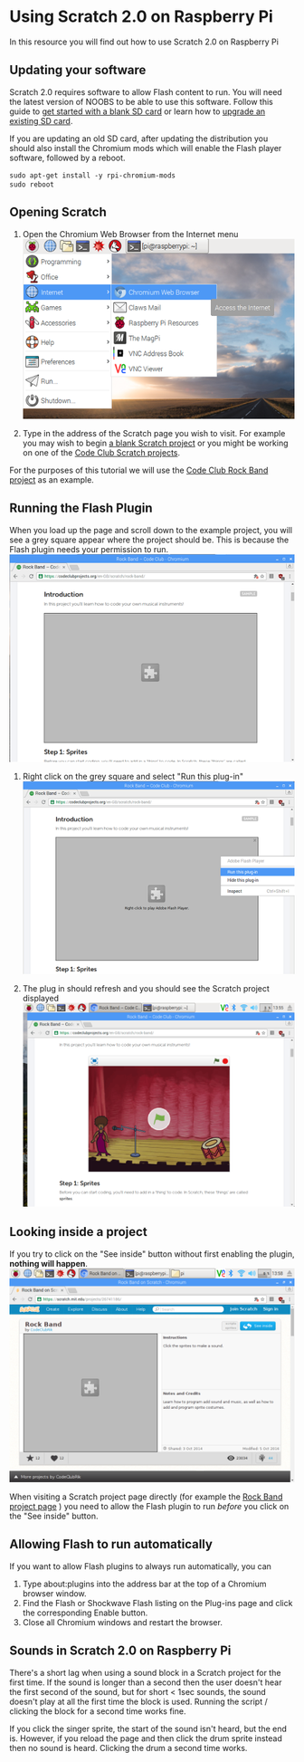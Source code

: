 # Using Scratch 2.0 on Raspberry Pi

In this resource you will find out how to use Scratch 2.0 on Raspberry Pi

## Updating your software

Scratch 2.0 requires software to allow Flash content to run. You will need the latest version of NOOBS to be able to use this software. Follow this guide to [get started with a blank SD card](https://www.raspberrypi.org/learning/software-guide/quickstart/) or learn how to [upgrade an existing SD card](https://www.raspberrypi.org/learning/software-guide/update-sd-card/). 

If you are updating an old SD card, after updating the distribution you should also install the Chromium mods which will enable the Flash player software, followed by a reboot.

```
sudo apt-get install -y rpi-chromium-mods
sudo reboot
```

## Opening Scratch
1. Open the Chromium Web Browser from the Internet menu
![Opening Chromium](images/open-chromium.png)

2. Type in the address of the Scratch page you wish to visit. For example you may wish to begin [a blank Scratch project](http://jumpto.cc/scratch-new) or you might be working on one of the [Code Club Scratch projects](https://www.codeclubprojects.org/en-GB/scratch/).

For the purposes of this tutorial we will use the [Code Club Rock Band project](https://www.codeclubprojects.org/en-GB/scratch/) as an example.

## Running the Flash Plugin

When you load up the page and scroll down to the example project, you will see a grey square appear where the project should be. This is because the Flash plugin needs your permission to run.
![Flash plugin does not work](images/grey-window.png)

1. Right click on the grey square and select "Run this plug-in"
![Running the plugin](images/run-this-plugin.png)

2. The plug in should refresh and you should see the Scratch project displayed
![Scratch works](images/scratch-works.png)

## Looking inside a project

If you try to click on the "See inside" button without first enabling the plugin, **nothing will happen**. 
![Scratch project](images/scratch-project.png)

When visiting a Scratch project page directly (for example the [Rock Band project page](https://scratch.mit.edu/projects/26741186/) ) you need to allow the Flash plugin to run *before* you click on the "See inside" button.


## Allowing Flash to run automatically

If you want to allow Flash plugins to always run automatically, you can 

1. Type about:plugins into the address bar at the top of a Chromium browser window.
2. Find the Flash or Shockwave Flash listing on the Plug-ins page and click the corresponding Enable button.
3. Close all Chromium windows and restart the browser.

## Sounds in Scratch 2.0 on Raspberry Pi
There's a short lag when using a sound block in a Scratch project for the first time. If the sound is longer than a second then the user doesn't hear the first second of the sound, but for short < 1sec sounds, the sound doesn't play at all the first time the block is used. Running the script / clicking the block for a second time works fine.

If you click the singer sprite, the start of the sound isn't heard, but the end is. However, if you reload the page and then click the drum sprite instead then no sound is heard. Clicking the drum a second time works.